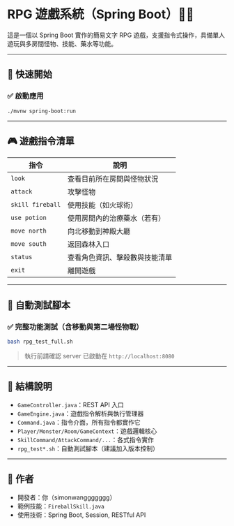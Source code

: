 # RPG 遊戲系統（Spring Boot）🧙‍♂️

這是一個以 Spring Boot 實作的簡易文字 RPG 遊戲，支援指令式操作，具備單人遊玩與多房間怪物、技能、藥水等功能。

---

## 🚀 快速開始

### ✅ 啟動應用
```bash
./mvnw spring-boot:run
```

---

## 🎮 遊戲指令清單

| 指令             | 說明                             |
|------------------|---------------------------------|
| `look`           | 查看目前所在房間與怪物狀況        |
| `attack`         | 攻擊怪物                        |
| `skill fireball` | 使用技能（如火球術）             |
| `use potion`     | 使用房間內的治療藥水（若有）      |
| `move north`     | 向北移動到神殿大廳               |
| `move south`     | 返回森林入口                    |
| `status`         | 查看角色資訊、擊殺數與技能清單    |
| `exit`           | 離開遊戲                        |

---

## 🧪 自動測試腳本

### ✅ 完整功能測試（含移動與第二場怪物戰）
```bash
bash rpg_test_full.sh
```

> 執行前請確認 server 已啟動在 `http://localhost:8080`

---

## 📁 結構說明

- `GameController.java`：REST API 入口
- `GameEngine.java`：遊戲指令解析與執行管理器
- `Command.java`：指令介面，所有指令都實作它
- `Player/Monster/Room/GameContext`：遊戲邏輯核心
- `SkillCommand/AttackCommand/...`：各式指令實作
- `rpg_test*.sh`：自動測試腳本（建議加入版本控制）

---

## 📝 作者

- 開發者：你（simonwanggggggg）
- 範例技能：`FireballSkill.java`
- 使用技術：Spring Boot, Session, RESTful API
